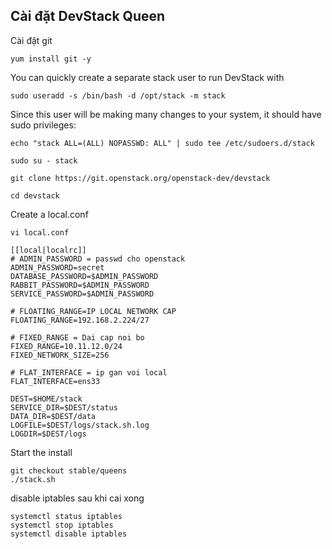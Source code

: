 Cài đặt DevStack Queen
---

Cài đặt git
```
yum install git -y
```


You can quickly create a separate stack user to run DevStack with

```
sudo useradd -s /bin/bash -d /opt/stack -m stack
```

Since this user will be making many changes to your system, it should have sudo privileges:
```
echo "stack ALL=(ALL) NOPASSWD: ALL" | sudo tee /etc/sudoers.d/stack

sudo su - stack
```

```
git clone https://git.openstack.org/openstack-dev/devstack

cd devstack
```

Create a local.conf
```
vi local.conf

[[local|localrc]]
# ADMIN_PASSWORD = passwd cho openstack
ADMIN_PASSWORD=secret 
DATABASE_PASSWORD=$ADMIN_PASSWORD
RABBIT_PASSWORD=$ADMIN_PASSWORD
SERVICE_PASSWORD=$ADMIN_PASSWORD

# FLOATING_RANGE=IP LOCAL NETWORK CAP
FLOATING_RANGE=192.168.2.224/27 

# FIXED_RANGE = Dai cap noi bo
FIXED_RANGE=10.11.12.0/24
FIXED_NETWORK_SIZE=256

# FLAT_INTERFACE = ip gan voi local
FLAT_INTERFACE=ens33

DEST=$HOME/stack 
SERVICE_DIR=$DEST/status 
DATA_DIR=$DEST/data 
LOGFILE=$DEST/logs/stack.sh.log 
LOGDIR=$DEST/logs

```


Start the install
```
git checkout stable/queens
./stack.sh
```

disable iptables sau khi cai xong
```
systemctl status iptables
systemctl stop iptables
systemctl disable iptables
```